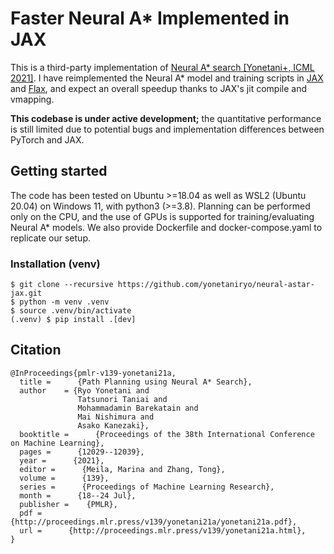# Faster Neural A\* Implemented in JAX

This is a third-party implementation of [Neural A\* search [Yonetani+, ICML 2021]](https://github.com/omron-sinicx/neural-astar/).
I have reimplemented the Neural A* model and training scripts in [JAX](https://github.com/google/jax) and [Flax](https://github.com/google/flax), and expect an overall speedup thanks to JAX's jit compile and vmapping.

**This codebase is under active development;** the quantitative performance is still limited due to potential bugs and implementation differences between PyTorch and JAX.


## Getting started
The code has been tested on Ubuntu >=18.04 as well as WSL2 (Ubuntu 20.04) on Windows 11, with python3 (>=3.8). Planning can be performed only on the CPU, and the use of GPUs is supported for training/evaluating Neural A* models. We also provide Dockerfile and docker-compose.yaml to replicate our setup.

### Installation (venv)
```
$ git clone --recursive https://github.com/yonetaniryo/neural-astar-jax.git
$ python -m venv .venv
$ source .venv/bin/activate
(.venv) $ pip install .[dev]
```


## Citation

```
@InProceedings{pmlr-v139-yonetani21a,
  title =      {Path Planning using Neural A* Search},
  author    = {Ryo Yonetani and
               Tatsunori Taniai and
               Mohammadamin Barekatain and
               Mai Nishimura and
               Asako Kanezaki},
  booktitle =      {Proceedings of the 38th International Conference on Machine Learning},
  pages =      {12029--12039},
  year =      {2021},
  editor =      {Meila, Marina and Zhang, Tong},
  volume =      {139},
  series =      {Proceedings of Machine Learning Research},
  month =      {18--24 Jul},
  publisher =    {PMLR},
  pdf =      {http://proceedings.mlr.press/v139/yonetani21a/yonetani21a.pdf},
  url =      {http://proceedings.mlr.press/v139/yonetani21a.html},
}
```